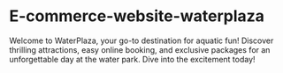 # E-commerce-website-waterplaza
Welcome to WaterPlaza, your go-to destination for aquatic fun! Discover thrilling attractions, easy online booking, and exclusive packages for an unforgettable day at the water park. Dive into the excitement today!
